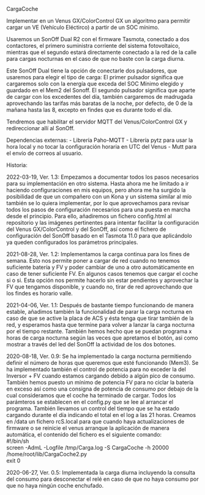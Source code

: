 CargaCoche

Implementar en un Venus GX/ColorControl GX un algoritmo para permitir cargar un VE (Vehículo Eléctirco) a partir de un SOC mínimo.

Usaremos un SonOff Dual R2 con el firmware Tasmota, conectado a dos contactores, el primero suministra corriente del sistema 
fotovoltaico, mientras que el segundo estará directamente conectado a la red de la calle para cargas nocturnas en el caso 
de que no baste con la carga diurna.

Este SonOff Dual tiene la opción de conectarle dos pulsadores, que usaremos para elegir el tipo de carga: 
	El primer pulsador significa que cargaremos solo con la energía que exceda del SOC Mínimo elegido y guardado en el Mem2 
	del Sonoff.
	El segundo pulsador significa que aparte de cargar con los excedentes del día, también cargaremos de madrugada aprovechando
	las tarifas más baratas de la noche, por defecto, de 0 de la mañana hasta las 8, excepto en findes que es durante todo el día.

Tendremos que habilitar el servidor MQTT del Venus/ColorControl GX y redireccionar allí al SonOff.

Dependencias externas:
	- Librería Paho-MQTT
	- Librería pytz para usar la hora local y no tocar la configuración horaria en UTC del Venus
	- Mutt para el envío de correos al usuario.

Historia:

2022-03-19, Ver. 1.3: Empezamos a documentar todos los pasos necesarios para su implementación en otro sistema. Hasta ahora me 
    he limitado a ir haciendo configuraciones en mis equipos, pero ahora me ha surgido la posibilidad de que un compañero con
    un Kona y un sistema similar al mío también se lo quiera implementar, por lo que aprovechamos para revisar todos los pasos
    de configuración necesarios para una puesta en marcha desde el principio. Para ello, añadiremos un fichero config.html al
    repositorio y las imágenes pertinentes para intentar facilitar la configuración del Venus GX/ColorControl y del SonOff, 
    así como el fichero de configuración del SonOff basado en el Tasmota 11.0 para que aplicándolo ya queden configurados los
    parámetros principales.
    
2021-08-28, Ver. 1.2: Implementamos la carga continua para los fines de semana. Esto nos permite poner a cargar de red cuando
	no tenemos suficiente batería y FV y poder cambiar de uno a otro automáticamente en caso de tener suficiente FV. En algunos
	casos tenemos que cargar el coche si o si. Esta opción nos permite hacerlo sin estar pendientes y aprovechar la FV que 
	tengamos disponible, y cuando no, tirar de red aprovechando que los findes es horario valle.

2021-04-06, Ver. 1.1: Después de bastante tiempo funcionando de manera estable, añadimos también la funcionalidad de parar
	la carga nocturna en caso de que se active la placa de ACS y ésta tenga que tirar también de la red, y esperamos hasta que
	termine para volver a lanzar la carga nocturna por el tiempo restante.
	También hemos hecho que se puedan programa x horas de carga nocturna según las veces que apretamos el botón, asi como 
	mostrar a través del led del SonOff la actividad de los dos botones.</p>

2020-08-18, Ver. 0.9: Se ha implementado la carga nocturna permitiendo definir el número de horas que queremos que esté 
	funcionando (Mem3). Se ha implementado también el control de potencia para no exceder la del Inversor + FV cuando estamos 
	cargando debido a algún pico de consumo. También hemos puesto un mínimo de potencia FV para no ciclar la batería en exceso
	así como una consigna de potencia de consumo por debajo de la cual consideramos que el coche ha terminado de cargar.
	Todos los parámteros se establecen en el config.py que se lee al arrancar el programa.
	También llevamos un control del tiempo que se ha estado cargando durante el día indicando el total en el log a las 21 horas.
	Creamos en /data un fichero rcS.local para que cuando haya actualizaciones de firmware o se reinicie el venus arranque la 
	aplicación de manera automática, el contenido del fichero es el siguiente comando:<br>
	#!/bin/sh</br>
	screen -AdmL -Logfile /tmp/Carga.log -S CargaCoche -h 20000 /home/root/lib/CargaCoche2.py</br>
	exit 0</p>

2020-06-27, Ver. 0.5: Implementada la carga diurna incluyendo la consulta del consumo para desconectar el relé en caso de que no
	haya consumo por que no haya ningún coche enchufado.
